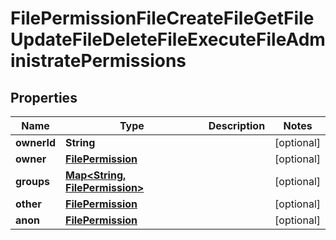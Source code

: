 

# FilePermissionFileCreateFileGetFileUpdateFileDeleteFileExecuteFileAdministratePermissions


## Properties

Name | Type | Description | Notes
------------ | ------------- | ------------- | -------------
**ownerId** | **String** |  |  [optional]
**owner** | [**FilePermission**](FilePermission.md) |  |  [optional]
**groups** | [**Map&lt;String, FilePermission&gt;**](FilePermission.md) |  |  [optional]
**other** | [**FilePermission**](FilePermission.md) |  |  [optional]
**anon** | [**FilePermission**](FilePermission.md) |  |  [optional]



